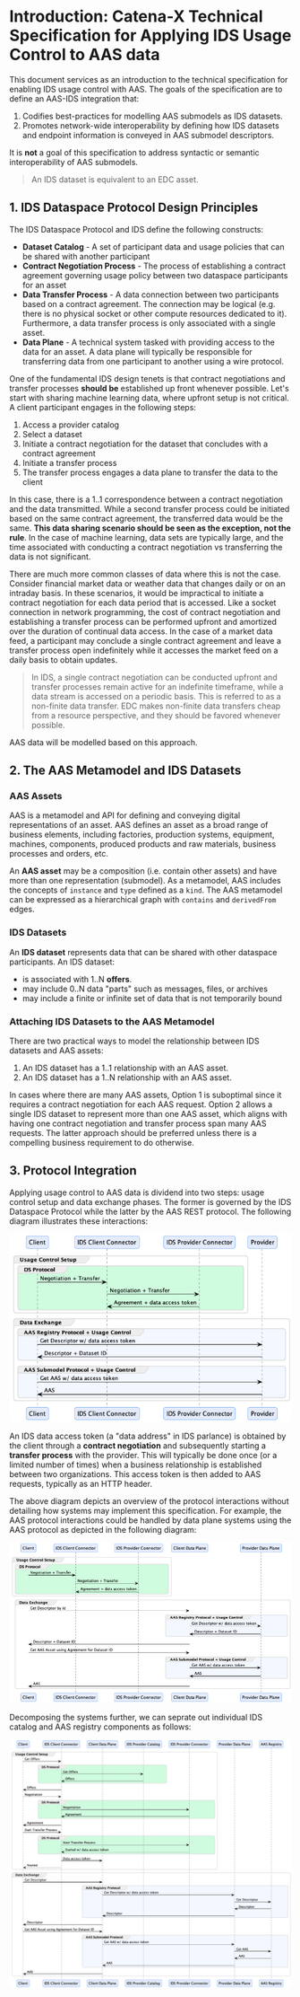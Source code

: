 # Introduction: Catena-X Technical Specification for Applying IDS Usage Control to AAS data

This document services as an introduction to the technical specification for enabling IDS usage control with AAS. The goals of the specification are to define an AAS-IDS
integration that:

1. Codifies best-practices for modelling AAS submodels as IDS datasets.
2. Promotes network-wide interoperability by defining how IDS datasets and endpoint information is conveyed in AAS submodel descriptors.

It is **not** a goal of this specification to address syntactic or semantic interoperability of AAS submodels.

> An IDS dataset is equivalent to an EDC asset.

## 1. IDS Dataspace Protocol Design Principles

The IDS Dataspace Protocol and IDS define the following constructs:

- **Dataset Catalog** - A set of participant data and usage policies that can be shared with another participant
- **Contract Negotiation Process** - The process of establishing a contract agreement governing usage policy between two dataspace participants for an asset
- **Data Transfer Process** - A data connection between two participants based on a contract agreement. The connection may be logical (e.g. there is no physical socket or other
  compute resources dedicated to it). Furthermore, a data transfer process is only associated with a single asset.
- **Data Plane** - A technical system tasked with providing access to the data for an asset. A data plane will typically be responsible for transferring data from one participant
  to another using a wire protocol.

One of the fundamental IDS design tenets is that contract negotiations and transfer processes **should be** established up front whenever possible. Let's start with
sharing machine learning data, where upfront setup is not critical. A client participant engages in the following steps:

1. Access a provider catalog
2. Select a dataset
3. Initiate a contract negotiation for the dataset that concludes with a contract agreement
4. Initiate a transfer process
5. The transfer process engages a data plane to transfer the data to the client

In this case, there is a 1..1 correspondence between a contract negotiation and the data transmitted. While a second transfer process could be initiated based on the same contract
agreement, the transferred data would be the same. **This data sharing scenario should be seen as the exception, not the rule**. In the case of machine learning, data sets are
typically large, and the time associated with conducting a contract negotiation vs transferring the data is not significant.

There are much more common classes of data where this is not the case. Consider financial market data or weather data that changes daily or on an intraday basis. In these
scenarios, it would be impractical to initiate a contract negotiation for each data period that is accessed. Like a socket connection in network programming, the cost of contract
negotiation and establishing a transfer process can be performed upfront and amortized over the duration of continual data access. In the case of a market data feed, a participant
may conclude a single contract agreement and leave a transfer process open indefinitely while it accesses the market feed on a daily basis to obtain updates.

> In IDS, a single contract negotiation can be conducted upfront and transfer processes remain active for an indefinite timeframe, while a data stream is accessed on a periodic
> basis. This is referred to as a non-finite data transfer. EDC makes non-finite data transfers cheap from a resource perspective, and they should be favored whenever possible.

AAS data will be modelled based on this approach.

## 2. The AAS Metamodel and IDS Datasets

### AAS Assets

AAS is a metamodel and API for defining and conveying digital representations of an asset. AAS defines an asset as a broad range of business elements, including factories,
production systems, equipment, machines, components, produced products and raw materials, business processes and orders, etc.

An **AAS asset** may be a composition (i.e. contain other assets) and have more than one representation (submodel). As a metamodel, AAS includes the concepts of `instance`
and `type` defined as a `kind`. The AAS metamodel can be expressed as a hierarchical graph with `contains` and `derivedFrom` edges.

### IDS Datasets

An **IDS dataset** represents data that can be shared with other dataspace participants. An IDS dataset:

- is associated with 1..N **offers**.
- may include 0..N data "parts" such as messages, files, or archives
- may include a finite or infinite set of data that is not temporarily bound

### Attaching IDS Datasets to the AAS Metamodel

There are two practical ways to model the relationship between IDS datasets and AAS assets:

1. An IDS dataset has a 1..1 relationship with an AAS asset.
2. An IDS dataset has a 1..N relationship with an AAS asset.

In cases where there are many AAS assets, Option 1 is suboptimal since it requires a contract negotiation for each AAS request. Option 2 allows a single IDS dataset to represent
more
than one AAS asset, which aligns with having one contract negotiation and transfer process span many AAS requests. The latter approach should be preferred unless there is a
compelling business requirement to do otherwise.

## 3. Protocol Integration

Applying usage control to AAS data is dividend into two steps: usage control setup and data exchange phases. The former is governed by the IDS Dataspace Protocol while the latter
by the AAS REST protocol. The following diagram illustrates these interactions:

![](./ids.aas.protocols.overview.png)

An IDS data access token (a "data address" in IDS parlance) is obtained by the client through a __contract negotiation__ and subsequently starting a __transfer process__ with the
provider. This will typically be done once (or a limited number of times) when a business relationship is established between two organizations. This access token is then added to
AAS requests, typically as an HTTP header.

The above diagram depicts an overview of the protocol interactions without detailing how systems may implement this specification. For example, the AAS protocol interactions could
be handled by data plane systems using the AAS protocol as depicted in the following diagram:

![](./ids.aas.protocols.dataplane.png)

Decomposing the systems further, we can seprate out individual IDS catalog and AAS registry components as follows:

![](./ids.aas.deployment.png)



